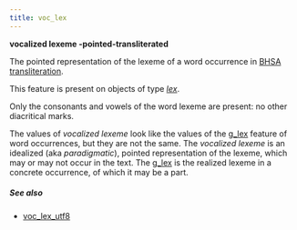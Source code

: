 ```yaml
---
title: voc_lex
---
```


**vocalized lexeme -pointed-transliterated**

The pointed representation of the lexeme of a word occurrence in
[BHSA transliteration]({{site.shebanqw}}/BHSA-Transcription).

This feature is present on objects of type [*lex*](otype).

Only the consonants and vowels of the word lexeme are present: no other
diacritical marks.

The values of *vocalized lexeme* look like the values of the [g_lex](g_lex)
feature of word occurrences, but they are not the same. The *vocalized lexeme*
is an idealized (aka *paradigmatic*), pointed representation of the lexeme,
which may or may not occur in the text. The [g_lex](g_lex) is the realized
lexeme in a concrete occurrence, of which it may be a part.

##### See also #####

*   [voc_lex_utf8](voc_lex_utf8)
